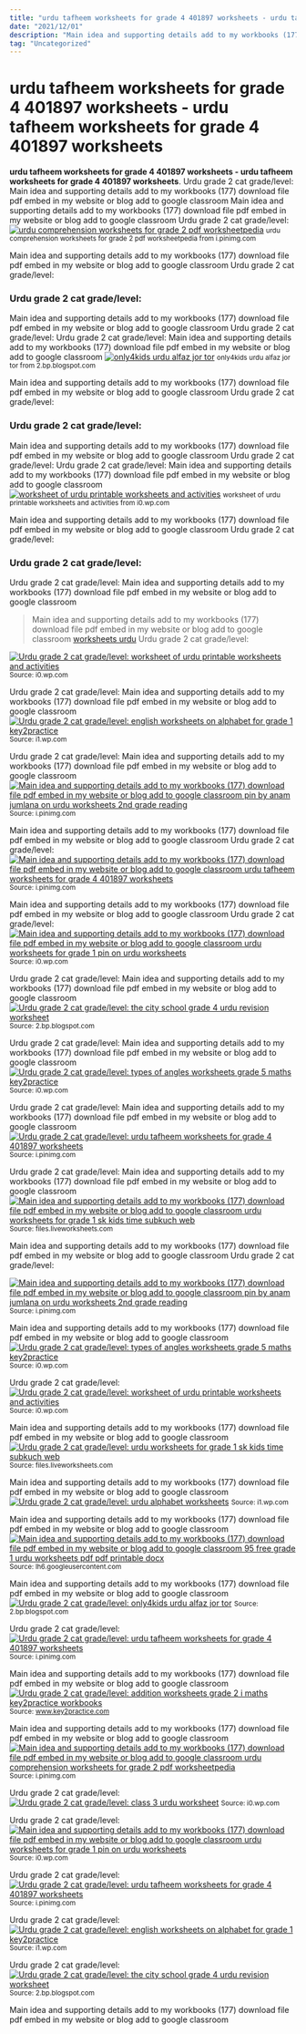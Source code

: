 ```yaml
---
title: "urdu tafheem worksheets for grade 4 401897 worksheets - urdu tafheem worksheets for grade 4 401897 worksheets"
date: "2021/12/01"
description: "Main idea and supporting details add to my workbooks (177) download file pdf embed in my website or blog add to google classroom"
tag: "Uncategorized"
---
```


# urdu tafheem worksheets for grade 4 401897 worksheets - urdu tafheem worksheets for grade 4 401897 worksheets
**urdu tafheem worksheets for grade 4 401897 worksheets - urdu tafheem worksheets for grade 4 401897 worksheets**. Urdu grade 2 cat grade/level: Main idea and supporting details add to my workbooks (177) download file pdf embed in my website or blog add to google classroom
Main idea and supporting details add to my workbooks (177) download file pdf embed in my website or blog add to google classroom Urdu grade 2 cat grade/level:
[![urdu comprehension worksheets for grade 2 pdf worksheetpedia](https://i.pinimg.com/736x/d1/03/68/d103689272ef7a2a7e74783b2bb24b73.jpg "urdu comprehension worksheets for grade 2 pdf worksheetpedia")](https://i.pinimg.com/736x/d1/03/68/d103689272ef7a2a7e74783b2bb24b73.jpg)
<small>urdu comprehension worksheets for grade 2 pdf worksheetpedia from i.pinimg.com</small>

Main idea and supporting details add to my workbooks (177) download file pdf embed in my website or blog add to google classroom Urdu grade 2 cat grade/level:

### Urdu grade 2 cat grade/level:
Main idea and supporting details add to my workbooks (177) download file pdf embed in my website or blog add to google classroom Urdu grade 2 cat grade/level:
Urdu grade 2 cat grade/level: Main idea and supporting details add to my workbooks (177) download file pdf embed in my website or blog add to google classroom
[![only4kids urdu alfaz jor tor](http://2.bp.blogspot.com/-hRoIP_Wi3bk/TeJFKf8f9aI/AAAAAAAAAKo/1zcmEUmd3ok/s1600/ptang+alfazz.bmp "only4kids urdu alfaz jor tor")](http://2.bp.blogspot.com/-hRoIP_Wi3bk/TeJFKf8f9aI/AAAAAAAAAKo/1zcmEUmd3ok/s1600/ptang+alfazz.bmp)
<small>only4kids urdu alfaz jor tor from 2.bp.blogspot.com</small>

Main idea and supporting details add to my workbooks (177) download file pdf embed in my website or blog add to google classroom Urdu grade 2 cat grade/level:

### Urdu grade 2 cat grade/level:
Main idea and supporting details add to my workbooks (177) download file pdf embed in my website or blog add to google classroom Urdu grade 2 cat grade/level:
Urdu grade 2 cat grade/level: Main idea and supporting details add to my workbooks (177) download file pdf embed in my website or blog add to google classroom
[![worksheet of urdu printable worksheets and activities](https://i0.wp.com/3.bp.blogspot.com/-x1-KkAWDh-w/WN0yU0Zz4II/AAAAAAAAAc8/zUIZKU0Jo8gurceCgC327_AkE9RmPhUEQCLcB/s1600/urdu.png "worksheet of urdu printable worksheets and activities")](https://i0.wp.com/3.bp.blogspot.com/-x1-KkAWDh-w/WN0yU0Zz4II/AAAAAAAAAc8/zUIZKU0Jo8gurceCgC327_AkE9RmPhUEQCLcB/s1600/urdu.png)
<small>worksheet of urdu printable worksheets and activities from i0.wp.com</small>

Main idea and supporting details add to my workbooks (177) download file pdf embed in my website or blog add to google classroom Urdu grade 2 cat grade/level:

### Urdu grade 2 cat grade/level:
Urdu grade 2 cat grade/level: Main idea and supporting details add to my workbooks (177) download file pdf embed in my website or blog add to google classroom

> Main idea and supporting details add to my workbooks (177) download file pdf embed in my website or blog add to google classroom [worksheets urdu](https://dillonhapman.blogspot.com/2022/04/urdu-worksheets-for-kg1-printable.html) Urdu grade 2 cat grade/level:

[![Urdu grade 2 cat grade/level: worksheet of urdu printable worksheets and activities](http://tse1.mm.bing.net/th?id=OIP.8SHbb2FUXI-yvRyWa_8uXAHaKb&amp;pid=15.1 "worksheet of urdu printable worksheets and activities")](https://i0.wp.com/3.bp.blogspot.com/-x1-KkAWDh-w/WN0yU0Zz4II/AAAAAAAAAc8/zUIZKU0Jo8gurceCgC327_AkE9RmPhUEQCLcB/s1600/urdu.png)
<small>Source: i0.wp.com</small>

Urdu grade 2 cat grade/level: Main idea and supporting details add to my workbooks (177) download file pdf embed in my website or blog add to google classroom
[![Urdu grade 2 cat grade/level: english worksheets on alphabet for grade 1 key2practice](http://tse1.mm.bing.net/th?id=OIP.sQOXkwRf1YKRLZ6HgZqE-wHaKe&amp;pid=15.1 "english worksheets on alphabet for grade 1 key2practice")](https://i1.wp.com/www.key2practice.com/wp-content/uploads/2020/01/Pre-Primary-Alphabets2-scaled.jpg?c2ae0e&amp;c2ae0e)
<small>Source: i1.wp.com</small>

Urdu grade 2 cat grade/level: Main idea and supporting details add to my workbooks (177) download file pdf embed in my website or blog add to google classroom
[![Main idea and supporting details add to my workbooks (177) download file pdf embed in my website or blog add to google classroom pin by anam jumlana on urdu worksheets 2nd grade reading](http://tse4.mm.bing.net/th?id=OIP.VVGeY6RbACvSyINDLLTgoAHaNK&amp;pid=15.1 "pin by anam jumlana on urdu worksheets 2nd grade reading")](https://i.pinimg.com/736x/93/ba/63/93ba635086c5efe1b260b7e9d3ead57d.jpg)
<small>Source: i.pinimg.com</small>

Main idea and supporting details add to my workbooks (177) download file pdf embed in my website or blog add to google classroom Urdu grade 2 cat grade/level:
[![Main idea and supporting details add to my workbooks (177) download file pdf embed in my website or blog add to google classroom urdu tafheem worksheets for grade 4 401897 worksheets](http://tse3.mm.bing.net/th?id=OIP.QboYeO2wjUfPeWRRpf_tnAHaKL&amp;pid=15.1 "urdu tafheem worksheets for grade 4 401897 worksheets")](https://i.pinimg.com/736x/95/20/f0/9520f0d2ce92f6726aea8fcc42b3c2a6.jpg)
<small>Source: i.pinimg.com</small>

Main idea and supporting details add to my workbooks (177) download file pdf embed in my website or blog add to google classroom Urdu grade 2 cat grade/level:
[![Main idea and supporting details add to my workbooks (177) download file pdf embed in my website or blog add to google classroom urdu worksheets for grade 1 pin on urdu worksheets](http://tse2.mm.bing.net/th?id=OIP.WO_0RJoqpT0_mL66g2dg_gHaKL&amp;pid=15.1 "urdu worksheets for grade 1 pin on urdu worksheets")](https://i0.wp.com/i.pinimg.com/originals/6f/3d/1d/6f3d1dccd45783b18c68761d18b39db1.jpg)
<small>Source: i0.wp.com</small>

Urdu grade 2 cat grade/level: Main idea and supporting details add to my workbooks (177) download file pdf embed in my website or blog add to google classroom
[![Urdu grade 2 cat grade/level: the city school grade 4 urdu revision worksheet](http://tse3.mm.bing.net/th?id=OIP.g-dtkoGZZQ_sFQyJ-8XVUgHaKL&amp;pid=15.1 "the city school grade 4 urdu revision worksheet")](https://2.bp.blogspot.com/-Q8FHrqG-bDM/WL1HABjEdnI/AAAAAAAAAa0/hwmD-EUVhnULz9ciSWl0xkJeU6OZmxJ6ACEw/s1600/Urdu%2BWS-3.jpg)
<small>Source: 2.bp.blogspot.com</small>

Urdu grade 2 cat grade/level: Main idea and supporting details add to my workbooks (177) download file pdf embed in my website or blog add to google classroom
[![Urdu grade 2 cat grade/level: types of angles worksheets grade 5 maths key2practice](http://tse4.mm.bing.net/th?id=OIP.dfPq0pvGCRAwYPEXcvHOGQHaKe&amp;pid=15.1 "types of angles worksheets grade 5 maths key2practice")](https://i0.wp.com/www.key2practice.com/wp-content/uploads/2019/09/Class-5-Geometry-scaled.jpg)
<small>Source: i0.wp.com</small>

Urdu grade 2 cat grade/level: Main idea and supporting details add to my workbooks (177) download file pdf embed in my website or blog add to google classroom
[![Urdu grade 2 cat grade/level: urdu tafheem worksheets for grade 4 401897 worksheets](http://tse3.mm.bing.net/th?id=OIP.0qxzhI-pcsWFgRGGfiOBwgHaJv&amp;pid=15.1 "urdu tafheem worksheets for grade 4 401897 worksheets")](https://i.pinimg.com/736x/1d/30/c1/1d30c1eac6736210173caa06ae9685fd.jpg)
<small>Source: i.pinimg.com</small>

Urdu grade 2 cat grade/level: Main idea and supporting details add to my workbooks (177) download file pdf embed in my website or blog add to google classroom
[![Main idea and supporting details add to my workbooks (177) download file pdf embed in my website or blog add to google classroom urdu worksheets for grade 1 sk kids time subkuch web](http://tse2.mm.bing.net/th?id=OIP.oXn999iDg2kf_aXs2BTBAAHaJj&amp;pid=15.1 "urdu worksheets for grade 1 sk kids time subkuch web")](https://files.liveworksheets.com/def_files/2020/4/7/4071315252230/4071315252230001.jpg)
<small>Source: files.liveworksheets.com</small>

Main idea and supporting details add to my workbooks (177) download file pdf embed in my website or blog add to google classroom Urdu grade 2 cat grade/level:

[![Main idea and supporting details add to my workbooks (177) download file pdf embed in my website or blog add to google classroom pin by anam jumlana on urdu worksheets 2nd grade reading](http://tse4.mm.bing.net/th?id=OIP.VVGeY6RbACvSyINDLLTgoAHaNK&amp;pid=15.1 "pin by anam jumlana on urdu worksheets 2nd grade reading")](https://i.pinimg.com/736x/93/ba/63/93ba635086c5efe1b260b7e9d3ead57d.jpg)
<small>Source: i.pinimg.com</small>

Main idea and supporting details add to my workbooks (177) download file pdf embed in my website or blog add to google classroom
[![Urdu grade 2 cat grade/level: types of angles worksheets grade 5 maths key2practice](http://tse4.mm.bing.net/th?id=OIP.dfPq0pvGCRAwYPEXcvHOGQHaKe&amp;pid=15.1 "types of angles worksheets grade 5 maths key2practice")](https://i0.wp.com/www.key2practice.com/wp-content/uploads/2019/09/Class-5-Geometry-scaled.jpg)
<small>Source: i0.wp.com</small>

Urdu grade 2 cat grade/level:
[![Urdu grade 2 cat grade/level: worksheet of urdu printable worksheets and activities](http://tse1.mm.bing.net/th?id=OIP.8SHbb2FUXI-yvRyWa_8uXAHaKb&amp;pid=15.1 "worksheet of urdu printable worksheets and activities")](https://i0.wp.com/3.bp.blogspot.com/-x1-KkAWDh-w/WN0yU0Zz4II/AAAAAAAAAc8/zUIZKU0Jo8gurceCgC327_AkE9RmPhUEQCLcB/s1600/urdu.png)
<small>Source: i0.wp.com</small>

Main idea and supporting details add to my workbooks (177) download file pdf embed in my website or blog add to google classroom
[![Urdu grade 2 cat grade/level: urdu worksheets for grade 1 sk kids time subkuch web](http://tse2.mm.bing.net/th?id=OIP.oXn999iDg2kf_aXs2BTBAAHaJj&amp;pid=15.1 "urdu worksheets for grade 1 sk kids time subkuch web")](https://files.liveworksheets.com/def_files/2020/4/7/4071315252230/4071315252230001.jpg)
<small>Source: files.liveworksheets.com</small>

Main idea and supporting details add to my workbooks (177) download file pdf embed in my website or blog add to google classroom
[![Urdu grade 2 cat grade/level: urdu alphabet worksheets](http://tse4.mm.bing.net/th?id=OIP.XMmXTeiABwwSu-ygKHLIugHaLZ&amp;pid=15.1 "urdu alphabet worksheets")](https://i1.wp.com/www.unmisravle.com/wp-content/uploads/2018/04/urdu_handwriting_1.jpg)
<small>Source: i1.wp.com</small>

Main idea and supporting details add to my workbooks (177) download file pdf embed in my website or blog add to google classroom
[![Main idea and supporting details add to my workbooks (177) download file pdf embed in my website or blog add to google classroom 95 free grade 1 urdu worksheets pdf pdf printable docx](http://tse2.mm.bing.net/th?id=OIP.AdG9zBX-hOD58yklkUYxCQHaHO&amp;pid=15.1 "95 free grade 1 urdu worksheets pdf pdf printable docx")](https://lh6.googleusercontent.com/proxy/jqDTNHUCJceOgGFMfxn3NLqeZk0ty3hjq9VM4lkh7z8m43FoKPAM0GYJgVSTjiUoVAvnqHjoTYKcj1i2ItMnVtQ_jfoUae_ukL1D2QQFNexFRQ_nAaHezhq5ljnXcO50Jle8skxVGrpfpCjAaIA=w1200-h630-p-k-no-nu)
<small>Source: lh6.googleusercontent.com</small>

Main idea and supporting details add to my workbooks (177) download file pdf embed in my website or blog add to google classroom
[![Urdu grade 2 cat grade/level: only4kids urdu alfaz jor tor](http://tse3.mm.bing.net/th?id=OIP.LmF4R3TrNsvJAJylAaN6QwHaKI&amp;pid=15.1 "only4kids urdu alfaz jor tor")](http://2.bp.blogspot.com/-hRoIP_Wi3bk/TeJFKf8f9aI/AAAAAAAAAKo/1zcmEUmd3ok/s1600/ptang+alfazz.bmp)
<small>Source: 2.bp.blogspot.com</small>

Urdu grade 2 cat grade/level:
[![Urdu grade 2 cat grade/level: urdu tafheem worksheets for grade 4 401897 worksheets](http://tse3.mm.bing.net/th?id=OIP.0qxzhI-pcsWFgRGGfiOBwgHaJv&amp;pid=15.1 "urdu tafheem worksheets for grade 4 401897 worksheets")](https://i.pinimg.com/736x/1d/30/c1/1d30c1eac6736210173caa06ae9685fd.jpg)
<small>Source: i.pinimg.com</small>

Main idea and supporting details add to my workbooks (177) download file pdf embed in my website or blog add to google classroom
[![Urdu grade 2 cat grade/level: addition worksheets grade 2 i maths key2practice workbooks](http://tse4.mm.bing.net/th?id=OIP.FzqPPnc9b9zqfXLtUSbmNwHaKe&amp;pid=15.1 "addition worksheets grade 2 i maths key2practice workbooks")](https://www.key2practice.com/wp-content/uploads/2019/09/Class-2-Addition-n.jpg)
<small>Source: www.key2practice.com</small>

Main idea and supporting details add to my workbooks (177) download file pdf embed in my website or blog add to google classroom
[![Main idea and supporting details add to my workbooks (177) download file pdf embed in my website or blog add to google classroom urdu comprehension worksheets for grade 2 pdf worksheetpedia](http://tse1.mm.bing.net/th?id=OIP.40h3VE913o7GOZxYN95zjQHaJl&amp;pid=15.1 "urdu comprehension worksheets for grade 2 pdf worksheetpedia")](https://i.pinimg.com/736x/d1/03/68/d103689272ef7a2a7e74783b2bb24b73.jpg)
<small>Source: i.pinimg.com</small>

Urdu grade 2 cat grade/level:
[![Urdu grade 2 cat grade/level: class 3 urdu worksheet](http://tse2.mm.bing.net/th?id=OIP.KlRd2Y5SCLqYafFWbdpg3QHaJl&amp;pid=15.1 "class 3 urdu worksheet")](https://i0.wp.com/2.bp.blogspot.com/-O6hET7LsAqs/Wc3baY5_y9I/AAAAAAAAABo/YP1vNZNcAz8zh9g-45P8Eh4o__3LfbrXwCLcBGAs/s1600/Blog%2BWorksheet%2BUrdu-4.jpg)
<small>Source: i0.wp.com</small>

Urdu grade 2 cat grade/level:
[![Main idea and supporting details add to my workbooks (177) download file pdf embed in my website or blog add to google classroom urdu worksheets for grade 1 pin on urdu worksheets](http://tse2.mm.bing.net/th?id=OIP.WO_0RJoqpT0_mL66g2dg_gHaKL&amp;pid=15.1 "urdu worksheets for grade 1 pin on urdu worksheets")](https://i0.wp.com/i.pinimg.com/originals/6f/3d/1d/6f3d1dccd45783b18c68761d18b39db1.jpg)
<small>Source: i0.wp.com</small>

Urdu grade 2 cat grade/level:
[![Urdu grade 2 cat grade/level: urdu tafheem worksheets for grade 4 401897 worksheets](http://tse3.mm.bing.net/th?id=OIP.QboYeO2wjUfPeWRRpf_tnAHaKL&amp;pid=15.1 "urdu tafheem worksheets for grade 4 401897 worksheets")](https://i.pinimg.com/736x/95/20/f0/9520f0d2ce92f6726aea8fcc42b3c2a6.jpg)
<small>Source: i.pinimg.com</small>

Urdu grade 2 cat grade/level:
[![Urdu grade 2 cat grade/level: english worksheets on alphabet for grade 1 key2practice](http://tse1.mm.bing.net/th?id=OIP.sQOXkwRf1YKRLZ6HgZqE-wHaKe&amp;pid=15.1 "english worksheets on alphabet for grade 1 key2practice")](https://i1.wp.com/www.key2practice.com/wp-content/uploads/2020/01/Pre-Primary-Alphabets2-scaled.jpg?c2ae0e&amp;c2ae0e)
<small>Source: i1.wp.com</small>

Urdu grade 2 cat grade/level:
[![Urdu grade 2 cat grade/level: the city school grade 4 urdu revision worksheet](http://tse3.mm.bing.net/th?id=OIP.g-dtkoGZZQ_sFQyJ-8XVUgHaKL&amp;pid=15.1 "the city school grade 4 urdu revision worksheet")](https://2.bp.blogspot.com/-Q8FHrqG-bDM/WL1HABjEdnI/AAAAAAAAAa0/hwmD-EUVhnULz9ciSWl0xkJeU6OZmxJ6ACEw/s1600/Urdu%2BWS-3.jpg)
<small>Source: 2.bp.blogspot.com</small>

Main idea and supporting details add to my workbooks (177) download file pdf embed in my website or blog add to google classroom
